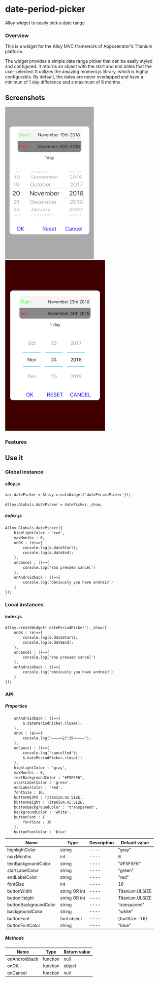 # date-period-picker
Alloy widget to easily pick a date range

### Overview
This is a widget for the Alloy MVC framework of Appcelerator's Titanium platform.

The widget provides a simple date range picker that can be easily styled and configured. It returns an object with the start and end dates that the user selected. It utilizes the amazing moment.js library, which is highly configurable. 
By default, the dates are never overlapped and have a minimun of 1 day difference and a maximum of 6 months.


## Screenshots

![iOS](https://github.com/liakos356/date-period-picker/blob/master/datePeriodPicker/screenshots/ios.PNG?raw=true) ![Android](https://github.com/liakos356/date-period-picker/blob/master/datePeriodPicker/screenshots/android.png?raw=true)

### Features

## Use it

### Global instance

#### alloy.js

	var datePicker = Alloy.createWidget('datePeriodPicker'});
	
	Alloy.Globals.datePicker = datePicker._show; 
	
	
##### index.js

	Alloy.Globals.datePicker({
		highlightColor : 'red',
		maxMonths : 6,
		onOK : (e)=>{
			console.log(e.dateStart);
			console.log(e.dateEnd);
		},
		onCancel : ()=>{
			console.log('You pressed cancel')
		},
		onAndroidback : ()=>{
			console.log('obviously you have android')
		}
	});
	
### Local instances

#### index.js

	Alloy.createWidget('datePeriodPicker')._show({
		onOK : (e)=>{
			console.log(e.dateStart);
			console.log(e.dateEnd);
		},
		onCancel : ()=>{
			console.log('You pressed cancel')
		},
		onAndroidback : ()=>{
			console.log('obviously you have android')
		}
	});

### API

##### Properties


		onAndroidback : ()=>{
			$.datePeriodPicker.close();
		},
		onOK : (e)=>{
			console.log('————>27:35<————');
		},
		onCancel : ()=>{
			console.log('cancelled');
			$.datePeriodPicker.close();
		},
		highlightColor : 'gray',
		maxMonths : 6,
		textBackgroundColor : "#F5F5F6",
		startLabelColor : 'green',
		endLabelColor : 'red',
		fontSize : 16,
		buttonWidth : Titanium.UI.SIZE,
		buttonHeight : Titanium.UI.SIZE,
		buttonBackgroundColor : 'transparent',
		backgroundColor : 'white',
		buttonFont : {
			fontSize : 16
		},
		buttonFontColor : 'blue'

| Name                  | Type          | Description | Default value    |
| ------                | ------        | ------      | ------           |
| highlightColor        | string        | ----        | "gray"           |
| maxMonths             | int           | ----        | 6                |
| textBackgroundColor   | string        | ----        | "#F5F5F6"        |
| startLabelColor       | string        | ----        | "green"          |
| endLabelColor         | string        | ----        | "red"            |
| fontSize              | int           | ----        | 16               |
| buttonWidth           | string OR int | ----        | Titanium.UI.SIZE |
| buttonHeight          | string OR int | ----        | Titanium.UI.SIZE |
| buttonBackgroundColor | string        | ----        | 'transparent'    |
| backgroundColor       | string        | ----        | "white"          |
| buttonFont            | font object   | ----        | {fontSize : 16}  |
| buttonFontColor       | string        | ----        | "blue"           |

##### Methods

| Name          | Type     | Return value |
| ------        | ------   | ------       |
| onAndroidback | function | null         |
| onOK          | function | object       |
| onCancel      | function | null         |